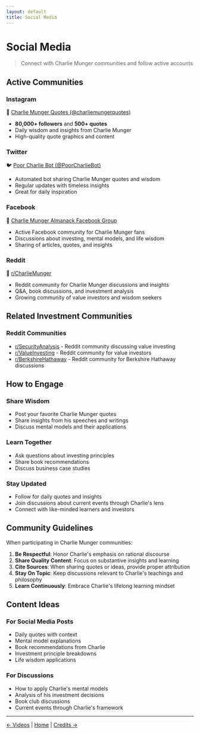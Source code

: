 ```yaml
---
layout: default
title: Social Media
---
```


# Social Media

> Connect with Charlie Munger communities and follow active accounts

## Active Communities

### Instagram
📸 [Charlie Munger Quotes (@charliemungerquotes)](https://www.instagram.com/charliemungerquotes/)
- **80,000+ followers** and **500+ quotes**
- Daily wisdom and insights from Charlie Munger
- High-quality quote graphics and content

### Twitter
🐦 [Poor Charlie Bot (@PoorCharlieBot)](https://x.com/PoorCharlieBot)
- Automated bot sharing Charlie Munger quotes and wisdom
- Regular updates with timeless insights
- Great for daily inspiration

### Facebook
👥 [Charlie Munger Almanack Facebook Group](https://www.facebook.com/groups/charliemungeralmanack)
- Active Facebook community for Charlie Munger fans
- Discussions about investing, mental models, and life wisdom
- Sharing of articles, quotes, and insights

### Reddit
🔴 [r/CharlieMunger](https://www.reddit.com/r/CharlieMunger/)
- Reddit community for Charlie Munger discussions and insights
- Q&A, book discussions, and investment analysis
- Growing community of value investors and wisdom seekers

## Related Investment Communities

### Reddit Communities
- [r/SecurityAnalysis](https://www.reddit.com/r/SecurityAnalysis/) - Reddit community discussing value investing
- [r/ValueInvesting](https://www.reddit.com/r/ValueInvesting/) - Reddit community for value investors
- [r/BerkshireHathaway](https://www.reddit.com/r/BerkshireHathaway/) - Reddit community for Berkshire Hathaway discussions

## How to Engage

### Share Wisdom
- Post your favorite Charlie Munger quotes
- Share insights from his speeches and writings
- Discuss mental models and their applications

### Learn Together
- Ask questions about investing principles
- Share book recommendations
- Discuss business case studies

### Stay Updated
- Follow for daily quotes and insights
- Join discussions about current events through Charlie's lens
- Connect with like-minded learners and investors

## Community Guidelines

When participating in Charlie Munger communities:

1. **Be Respectful**: Honor Charlie's emphasis on rational discourse
2. **Share Quality Content**: Focus on substantive insights and learning
3. **Cite Sources**: When sharing quotes or ideas, provide proper attribution
4. **Stay On Topic**: Keep discussions relevant to Charlie's teachings and philosophy
5. **Learn Continuously**: Embrace Charlie's lifelong learning mindset

## Content Ideas

### For Social Media Posts
- Daily quotes with context
- Mental model explanations
- Book recommendations from Charlie
- Investment principle breakdowns
- Life wisdom applications

### For Discussions
- How to apply Charlie's mental models
- Analysis of his investment decisions
- Book club discussions
- Current events through Charlie's framework

---

<p class="center">
  <a href="videos.html">← Videos</a> | 
  <a href="index.html">Home</a> | 
  <a href="credits.html">Credits →</a>
</p>
